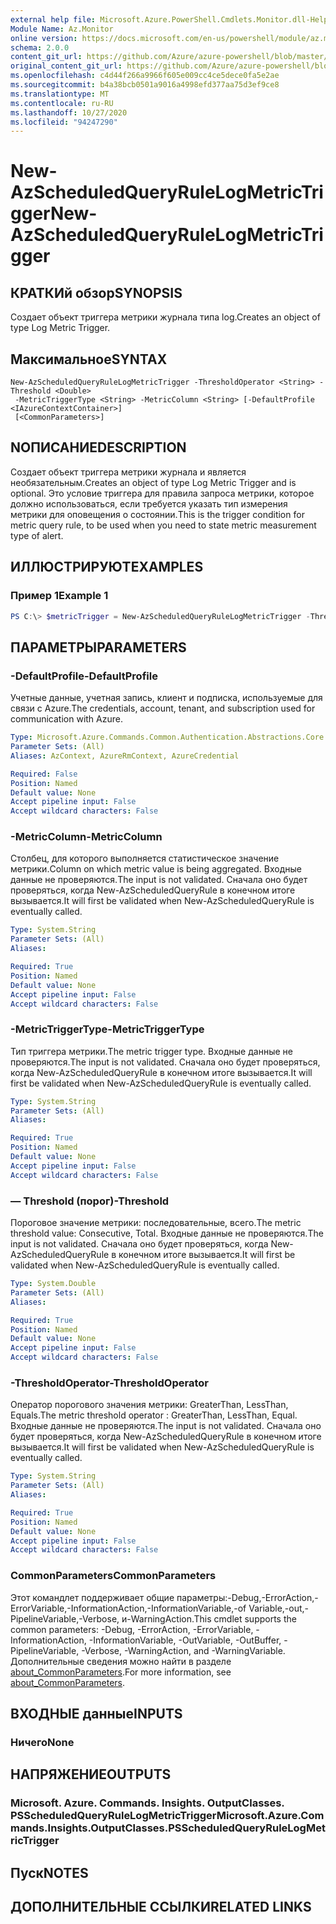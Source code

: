 ```yaml
---
external help file: Microsoft.Azure.PowerShell.Cmdlets.Monitor.dll-Help.xml
Module Name: Az.Monitor
online version: https://docs.microsoft.com/en-us/powershell/module/az.monitor/new-azscheduledqueryrulelogmetrictrigger
schema: 2.0.0
content_git_url: https://github.com/Azure/azure-powershell/blob/master/src/Monitor/Monitor/help/New-AzScheduledQueryRuleLogMetricTrigger.md
original_content_git_url: https://github.com/Azure/azure-powershell/blob/master/src/Monitor/Monitor/help/New-AzScheduledQueryRuleLogMetricTrigger.md
ms.openlocfilehash: c4d44f266a9966f605e009cc4ce5dece0fa5e2ae
ms.sourcegitcommit: b4a38bcb0501a9016a4998efd377aa75d3ef9ce8
ms.translationtype: MT
ms.contentlocale: ru-RU
ms.lasthandoff: 10/27/2020
ms.locfileid: "94247290"
---
```

# <span data-ttu-id="a21d1-101">New-AzScheduledQueryRuleLogMetricTrigger</span><span class="sxs-lookup"><span data-stu-id="a21d1-101">New-AzScheduledQueryRuleLogMetricTrigger</span></span>

## <span data-ttu-id="a21d1-102">КРАТКИй обзор</span><span class="sxs-lookup"><span data-stu-id="a21d1-102">SYNOPSIS</span></span>
<span data-ttu-id="a21d1-103">Создает объект триггера метрики журнала типа log.</span><span class="sxs-lookup"><span data-stu-id="a21d1-103">Creates an object of type Log Metric Trigger.</span></span>

## <span data-ttu-id="a21d1-104">Максимальное</span><span class="sxs-lookup"><span data-stu-id="a21d1-104">SYNTAX</span></span>

```
New-AzScheduledQueryRuleLogMetricTrigger -ThresholdOperator <String> -Threshold <Double>
 -MetricTriggerType <String> -MetricColumn <String> [-DefaultProfile <IAzureContextContainer>]
 [<CommonParameters>]
```

## <span data-ttu-id="a21d1-105">NОПИСАНИЕ</span><span class="sxs-lookup"><span data-stu-id="a21d1-105">DESCRIPTION</span></span>
<span data-ttu-id="a21d1-106">Создает объект триггера метрики журнала и является необязательным.</span><span class="sxs-lookup"><span data-stu-id="a21d1-106">Creates an object of type Log Metric Trigger and is optional.</span></span>
<span data-ttu-id="a21d1-107">Это условие триггера для правила запроса метрики, которое должно использоваться, если требуется указать тип измерения метрики для оповещения о состоянии.</span><span class="sxs-lookup"><span data-stu-id="a21d1-107">This is the trigger condition for metric query rule, to be used when you need to state metric measurement type of alert.</span></span>

## <span data-ttu-id="a21d1-108">ИЛЛЮСТРИРУЮТ</span><span class="sxs-lookup"><span data-stu-id="a21d1-108">EXAMPLES</span></span>

### <span data-ttu-id="a21d1-109">Пример 1</span><span class="sxs-lookup"><span data-stu-id="a21d1-109">Example 1</span></span>
```powershell
PS C:\> $metricTrigger = New-AzScheduledQueryRuleLogMetricTrigger -ThresholdOperator "GreaterThan" -Threshold 5 -MetricTriggerType "Consecutive" -MetricColumn "Computer"
```

## <span data-ttu-id="a21d1-110">ПАРАМЕТРЫ</span><span class="sxs-lookup"><span data-stu-id="a21d1-110">PARAMETERS</span></span>

### <span data-ttu-id="a21d1-111">-DefaultProfile</span><span class="sxs-lookup"><span data-stu-id="a21d1-111">-DefaultProfile</span></span>
<span data-ttu-id="a21d1-112">Учетные данные, учетная запись, клиент и подписка, используемые для связи с Azure.</span><span class="sxs-lookup"><span data-stu-id="a21d1-112">The credentials, account, tenant, and subscription used for communication with Azure.</span></span>

```yaml
Type: Microsoft.Azure.Commands.Common.Authentication.Abstractions.Core.IAzureContextContainer
Parameter Sets: (All)
Aliases: AzContext, AzureRmContext, AzureCredential

Required: False
Position: Named
Default value: None
Accept pipeline input: False
Accept wildcard characters: False
```

### <span data-ttu-id="a21d1-113">-MetricColumn</span><span class="sxs-lookup"><span data-stu-id="a21d1-113">-MetricColumn</span></span>
<span data-ttu-id="a21d1-114">Столбец, для которого выполняется статистическое значение метрики.</span><span class="sxs-lookup"><span data-stu-id="a21d1-114">Column on which metric value is being aggregated.</span></span>
<span data-ttu-id="a21d1-115">Входные данные не проверяются.</span><span class="sxs-lookup"><span data-stu-id="a21d1-115">The input is not validated.</span></span> <span data-ttu-id="a21d1-116">Сначала оно будет проверяться, когда New-AzScheduledQueryRule в конечном итоге вызывается.</span><span class="sxs-lookup"><span data-stu-id="a21d1-116">It will first be validated when New-AzScheduledQueryRule is eventually called.</span></span>

```yaml
Type: System.String
Parameter Sets: (All)
Aliases:

Required: True
Position: Named
Default value: None
Accept pipeline input: False
Accept wildcard characters: False
```

### <span data-ttu-id="a21d1-117">-MetricTriggerType</span><span class="sxs-lookup"><span data-stu-id="a21d1-117">-MetricTriggerType</span></span>
<span data-ttu-id="a21d1-118">Тип триггера метрики.</span><span class="sxs-lookup"><span data-stu-id="a21d1-118">The metric trigger type.</span></span>
<span data-ttu-id="a21d1-119">Входные данные не проверяются.</span><span class="sxs-lookup"><span data-stu-id="a21d1-119">The input is not validated.</span></span> <span data-ttu-id="a21d1-120">Сначала оно будет проверяться, когда New-AzScheduledQueryRule в конечном итоге вызывается.</span><span class="sxs-lookup"><span data-stu-id="a21d1-120">It will first be validated when New-AzScheduledQueryRule is eventually called.</span></span>

```yaml
Type: System.String
Parameter Sets: (All)
Aliases:

Required: True
Position: Named
Default value: None
Accept pipeline input: False
Accept wildcard characters: False
```

### <span data-ttu-id="a21d1-121">— Threshold (порог)</span><span class="sxs-lookup"><span data-stu-id="a21d1-121">-Threshold</span></span>
<span data-ttu-id="a21d1-122">Пороговое значение метрики: последовательные, всего.</span><span class="sxs-lookup"><span data-stu-id="a21d1-122">The metric threshold value: Consecutive, Total.</span></span>
<span data-ttu-id="a21d1-123">Входные данные не проверяются.</span><span class="sxs-lookup"><span data-stu-id="a21d1-123">The input is not validated.</span></span> <span data-ttu-id="a21d1-124">Сначала оно будет проверяться, когда New-AzScheduledQueryRule в конечном итоге вызывается.</span><span class="sxs-lookup"><span data-stu-id="a21d1-124">It will first be validated when New-AzScheduledQueryRule is eventually called.</span></span>

```yaml
Type: System.Double
Parameter Sets: (All)
Aliases:

Required: True
Position: Named
Default value: None
Accept pipeline input: False
Accept wildcard characters: False
```

### <span data-ttu-id="a21d1-125">-ThresholdOperator</span><span class="sxs-lookup"><span data-stu-id="a21d1-125">-ThresholdOperator</span></span>
<span data-ttu-id="a21d1-126">Оператор порогового значения метрики: GreaterThan, LessThan, Equals.</span><span class="sxs-lookup"><span data-stu-id="a21d1-126">The metric threshold operator : GreaterThan, LessThan, Equal.</span></span>
<span data-ttu-id="a21d1-127">Входные данные не проверяются.</span><span class="sxs-lookup"><span data-stu-id="a21d1-127">The input is not validated.</span></span> <span data-ttu-id="a21d1-128">Сначала оно будет проверяться, когда New-AzScheduledQueryRule в конечном итоге вызывается.</span><span class="sxs-lookup"><span data-stu-id="a21d1-128">It will first be validated when New-AzScheduledQueryRule is eventually called.</span></span>

```yaml
Type: System.String
Parameter Sets: (All)
Aliases:

Required: True
Position: Named
Default value: None
Accept pipeline input: False
Accept wildcard characters: False
```

### <span data-ttu-id="a21d1-129">CommonParameters</span><span class="sxs-lookup"><span data-stu-id="a21d1-129">CommonParameters</span></span>
<span data-ttu-id="a21d1-130">Этот командлет поддерживает общие параметры:-Debug,-ErrorAction,-ErrorVariable,-InformationAction,-InformationVariable,-of Variable,-out,-PipelineVariable,-Verbose, и-WarningAction.</span><span class="sxs-lookup"><span data-stu-id="a21d1-130">This cmdlet supports the common parameters: -Debug, -ErrorAction, -ErrorVariable, -InformationAction, -InformationVariable, -OutVariable, -OutBuffer, -PipelineVariable, -Verbose, -WarningAction, and -WarningVariable.</span></span> <span data-ttu-id="a21d1-131">Дополнительные сведения можно найти в разделе [about_CommonParameters](http://go.microsoft.com/fwlink/?LinkID=113216).</span><span class="sxs-lookup"><span data-stu-id="a21d1-131">For more information, see [about_CommonParameters](http://go.microsoft.com/fwlink/?LinkID=113216).</span></span>

## <span data-ttu-id="a21d1-132">ВХОДНЫЕ данные</span><span class="sxs-lookup"><span data-stu-id="a21d1-132">INPUTS</span></span>

### <span data-ttu-id="a21d1-133">Ничего</span><span class="sxs-lookup"><span data-stu-id="a21d1-133">None</span></span>

## <span data-ttu-id="a21d1-134">НАПРЯЖЕНИЕ</span><span class="sxs-lookup"><span data-stu-id="a21d1-134">OUTPUTS</span></span>

### <span data-ttu-id="a21d1-135">Microsoft. Azure. Commands. Insights. OutputClasses. PSScheduledQueryRuleLogMetricTrigger</span><span class="sxs-lookup"><span data-stu-id="a21d1-135">Microsoft.Azure.Commands.Insights.OutputClasses.PSScheduledQueryRuleLogMetricTrigger</span></span>

## <span data-ttu-id="a21d1-136">Пуск</span><span class="sxs-lookup"><span data-stu-id="a21d1-136">NOTES</span></span>

## <span data-ttu-id="a21d1-137">ДОПОЛНИТЕЛЬНЫЕ ССЫЛКИ</span><span class="sxs-lookup"><span data-stu-id="a21d1-137">RELATED LINKS</span></span>
